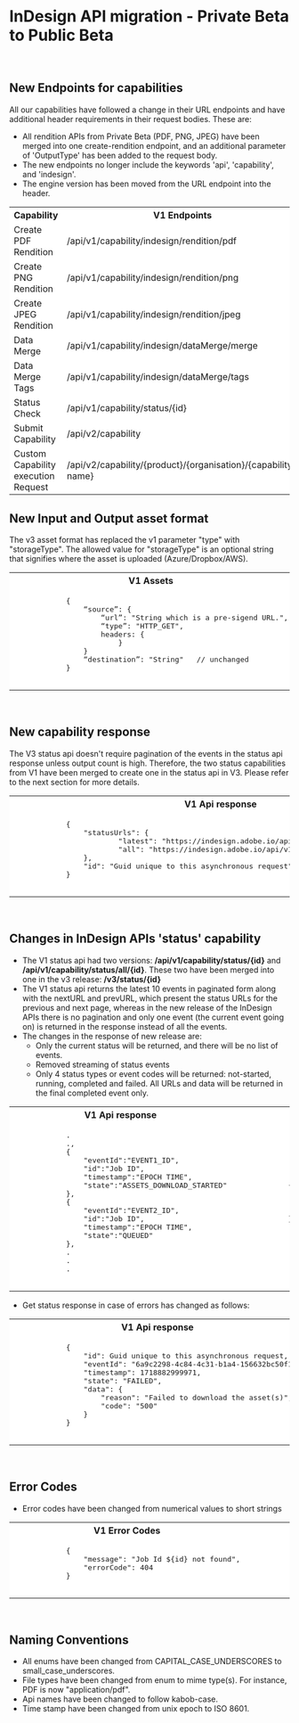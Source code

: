 # InDesign API migration - Private Beta to Public Beta

 
## New Endpoints for capabilities

All our capabilities have followed a change in their URL endpoints and have additional header requirements in their request bodies. These are:

-   All rendition APIs from Private Beta (PDF, PNG, JPEG) have been merged into one create-rendition endpoint, and an additional parameter of \'OutputType\' has been added to the request body.
-   The new endpoints no longer include the keywords \'api\', \'capability\', and \'indesign\'.
-   The engine version has been moved from the URL endpoint into the header.

<table style="background-color:White;">
    <tbody>
        <tr>
            <th>Capability</th>
            <th>V1 Endpoints</th>
            <th>V3 Endpoints</th>
        </tr>
        <tr>
            <td>Create PDF Rendition</td>
            <td>/api/v1/capability/indesign/rendition/pdf</td>
            <td>/v3/create-rendition</td>
        </tr>
        <tr>
            <td>Create PNG Rendition</td>
            <td>/api/v1/capability/indesign/rendition/png</td>
            <td>/v3/create-rendition</td>
        </tr>
        <tr>
            <td>Create JPEG Rendition</td>
            <td>/api/v1/capability/indesign/rendition/jpeg</td>
            <td>/v3/create-rendition</td>
        </tr>
        <tr>
            <td>Data Merge</td>
            <td>/api/v1/capability/indesign/dataMerge/merge</td>
            <td>/v3/merge-data</td>
        </tr>
        <tr>
            <td>Data Merge Tags</td>
            <td>/api/v1/capability/indesign/dataMerge/tags</td>
            <td>/v3/merge-data-tags</td>
        </tr>
        <tr>
            <td>Status Check</td>
            <td>/api/v1/capability/status/{id}</td>
            <td>/v3/status/{id}</td>
        </tr>
        <tr>
            <td>Submit Capability</td>
            <td>/api/v2/capability</td>
            <td>/v3/capability</td>
        </tr>
        <tr>
            <td>Custom Capability execution Request</td>
            <td>/api/v2/capability/{product}/{organisation}/{capability-name}</td>
            <td>/v3/{organisation}/{capability-name}</td>
        </tr>
        <tr>
    </tbody>
</table>


## New Input and Output asset format

The v3 asset format has replaced the v1 parameter \"type\" with \"storageType\". The allowed value for \"storageType\" is an optional string that signifies where the asset is uploaded (Azure/Dropbox/AWS).

<table style="background-color:White;">
    <tbody>
        <tr>
            <th>V1 Assets</th>
            <th>V3 Assets</th>
        </tr>
        <tr>
            <td><pre>
            {
	            “source”: { 
		            “url”: "String which is a pre-sigend URL.",
                    “type”: "HTTP_GET",
                    headers: {
                        }
	            }
                “destination”: "String"   // unchanged
            }
            </pre>
            </td>
            <td><pre>
            {
                “source”: {
                    “url”: "String which is a pre-sigend URL.",
                    “storageType”: Optional string which can be one of “Azure” or “Dropbox or "AWS"”
                }
                “destination”: string   // unchanged
            }
            </pre>
            </td>
        </tr>
    </tbody>
</table>
 

## New capability response

The V3 status api doesn\'t require pagination of the events in the status api response unless output count is high. Therefore, the two status capabilities from V1 have been merged to create one in the status api in V3. Please refer to the next section for more details.

<table style="background-color:White;">
    <tbody>
        <tr>
            <th>V1 Api response</th>
            <th>V3 Api response</th>
        </tr>
        <tr>
            <td><pre>
            {
                "statusUrls": {
                        "latest": "https://indesign.adobe.io/api/v1/capability/status/{jobId}",
                        "all": "https://indesign.adobe.io/api/v1/capability/status/all/{jobId}"
                },
                "id": "Guid unique to this asynchronous request"
            }
            </pre>
            </td>
            <td><pre>
            { 
                "jobId": "Guid unique to this asynchronous request", 
                "statusUrl": "https://indesign.adobe.io/v3/status/{jobId}" 
            }
            </pre>
            </td>
        </tr>
    </tbody>
</table>

 

## Changes in InDesign APIs \'status\' capability

-   The V1 status api had two versions: **/api/v1/capability/status/{id}** and **/api/v1/capability/status/all/{id}**. These two have been merged into one in the v3 release: **/v3/status/{id}**
-   The V1 status api returns the latest 10 events in paginated form along with the nextURL and prevURL, which present the status URLs for the previous and next page, whereas in the new release of the InDesign APIs there is no pagination and only one event (the current event going on) is returned in the response instead of all the events.
-   The changes in the response of new release are:
    -   Only the current status will be returned, and there will be no list of events. 
    -   Removed streaming of status events
    -   Only 4 status types or event codes will be returned:
        not-started, running, completed and failed. All URLs and data will be returned in the final completed event only.


<table style="background-color:White;">
    <tbody>
        <tr>
            <th>V1 Api response</th>
            <th>V3 Api response</th>
        </tr>
        <tr>
            <td><pre>
            .
            .,
            {
                "eventId":"EVENT1_ID",
                "id":"Job ID",
                "timestamp":"EPOCH TIME",
                "state":"ASSETS_DOWNLOAD_STARTED"
            },
            {
                "eventId":"EVENT2_ID",
                "id":"Job ID",
                "timestamp":"EPOCH TIME",
                "state":"QUEUED"
            },
            .
            .
            .
            </pre>
            </td>
            <td><pre>
            {
                "jobId":"JOB_ID",
                "timestamp":"ISO FORMAT timestamp",
                "status":"not_started"
            }
            </pre>
            </td>
        </tr>
    </tbody>
</table>


-   Get status response in case of errors has changed as follows:

<table style="background-color:White;">
    <tbody>
        <tr>
            <th>V1 Api response</th>
            <th>V3 Api response</th>
        </tr>
        <tr>
            <td><pre>
            {
                "id": Guid unique to this asynchronous request,
                "eventId": "6a9c2298-4c84-4c31-b1a4-156632bc50f1",
                "timestamp": 1718882999971,
                "state": "FAILED",
                "data": {
                    "reason": "Failed to download the asset(s)",
                    "code": "500"
                }
            }  
            </pre>
            </td>
            <td><pre>
            {
                "status": "failed",
                "jobId": Guid unique to this asynchronous request,
                “error_code”: “download_failed”,
                “message”: “Failed to download the asset(s)"
            }
            </pre>
            </td>
        </tr>
    </tbody>
</table>

 
## Error Codes 

-   Error codes have been changed from numerical values to short strings

<table style="background-color:White;">
    <tbody>
        <tr>
            <th>V1 Error Codes</th>
            <th>V3 Error Codes</th>
        </tr>
        <tr>
            <td><pre>
            {
                "message": "Job Id ${id} not found",
                "errorCode": 404
            }
            </pre>
            </td>
            <td><pre>
            {
                "message": "Job Id ${id} not found",
                "errorCode": "resource_not_found"
            }
            </pre>
            </td>
        </tr>
    </tbody>
</table>

 

## Naming Conventions 

-   All enums have been changed from CAPITAL_CASE_UNDERSCORES to small_case_underscores.
-   File types have been changed from enum to mime type(s). For instance, PDF is now \"application/pdf\".
-   Api names have been changed to follow kabob-case.
-   Time stamp have been changed from unix epoch to ISO 8601.

 
